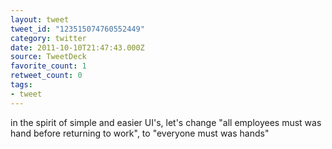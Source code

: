 ```yaml
---
layout: tweet
tweet_id: "123515074760552449"
category: twitter
date: 2011-10-10T21:47:43.000Z
source: TweetDeck
favorite_count: 1
retweet_count: 0
tags:
- tweet
---
```


in the spirit of simple and easier UI's, let's change "all employees must was hand before returning to work", to "everyone must was hands"
